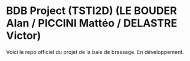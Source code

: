 # BDB Project (TSTI2D) (LE BOUDER Alan / PICCINI Mattéo / DELASTRE Victor)

Voici le repo officiel du projet de la baie de brassage.
En développement.
